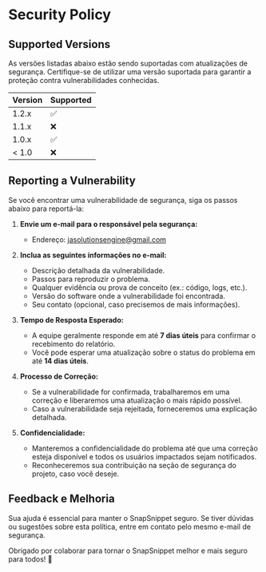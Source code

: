# Security Policy

## Supported Versions

As versões listadas abaixo estão sendo suportadas com atualizações de segurança. Certifique-se de utilizar uma versão suportada para garantir a proteção contra vulnerabilidades conhecidas.

| Version | Supported          |
| ------- | ------------------ |
| 1.2.x   | :white_check_mark: |
| 1.1.x   | :x:                |
| 1.0.x   | :white_check_mark: |
| < 1.0   | :x:                |

## Reporting a Vulnerability

Se você encontrar uma vulnerabilidade de segurança, siga os passos abaixo para reportá-la:

1. **Envie um e-mail para o responsável pela segurança:**
   - Endereço: [jasolutionsengine@gmail.com](mailto:jasolutionsengine@gmail.com)

2. **Inclua as seguintes informações no e-mail:**
   - Descrição detalhada da vulnerabilidade.
   - Passos para reproduzir o problema.
   - Qualquer evidência ou prova de conceito (ex.: código, logs, etc.).
   - Versão do software onde a vulnerabilidade foi encontrada.
   - Seu contato (opcional, caso precisemos de mais informações).

3. **Tempo de Resposta Esperado:**
   - A equipe geralmente responde em até **7 dias úteis** para confirmar o recebimento do relatório.
   - Você pode esperar uma atualização sobre o status do problema em até **14 dias úteis**.

4. **Processo de Correção:**
   - Se a vulnerabilidade for confirmada, trabalharemos em uma correção e liberaremos uma atualização o mais rápido possível.
   - Caso a vulnerabilidade seja rejeitada, forneceremos uma explicação detalhada.

5. **Confidencialidade:**
   - Manteremos a confidencialidade do problema até que uma correção esteja disponível e todos os usuários impactados sejam notificados.
   - Reconheceremos sua contribuição na seção de segurança do projeto, caso você deseje.

## Feedback e Melhoria

Sua ajuda é essencial para manter o SnapSnippet seguro. Se tiver dúvidas ou sugestões sobre esta política, entre em contato pelo mesmo e-mail de segurança.

Obrigado por colaborar para tornar o SnapSnippet melhor e mais seguro para todos! 🙌
